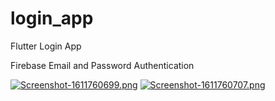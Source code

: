 # login_app

Flutter Login App

Firebase Email and Password Authentication

[![Screenshot-1611760699.png](https://i.postimg.cc/C5gF68Dj/Screenshot-1611760699.png)](https://postimg.cc/phsbmpsT)
[![Screenshot-1611760707.png](https://i.postimg.cc/j5k5g2cc/Screenshot-1611760707.png)](https://postimg.cc/hzTchSHQ)

